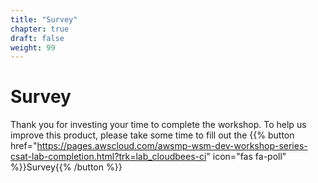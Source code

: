```yaml
---
title: "Survey"
chapter: true
draft: false
weight: 99
---
```


# Survey

Thank you for investing your time to complete the workshop. To help us improve this product, please take some time to fill out the {{% button href="https://pages.awscloud.com/awsmp-wsm-dev-workshop-series-csat-lab-completion.html?trk=lab_cloudbees-ci" icon="fas fa-poll" %}}Survey{{% /button %}}

